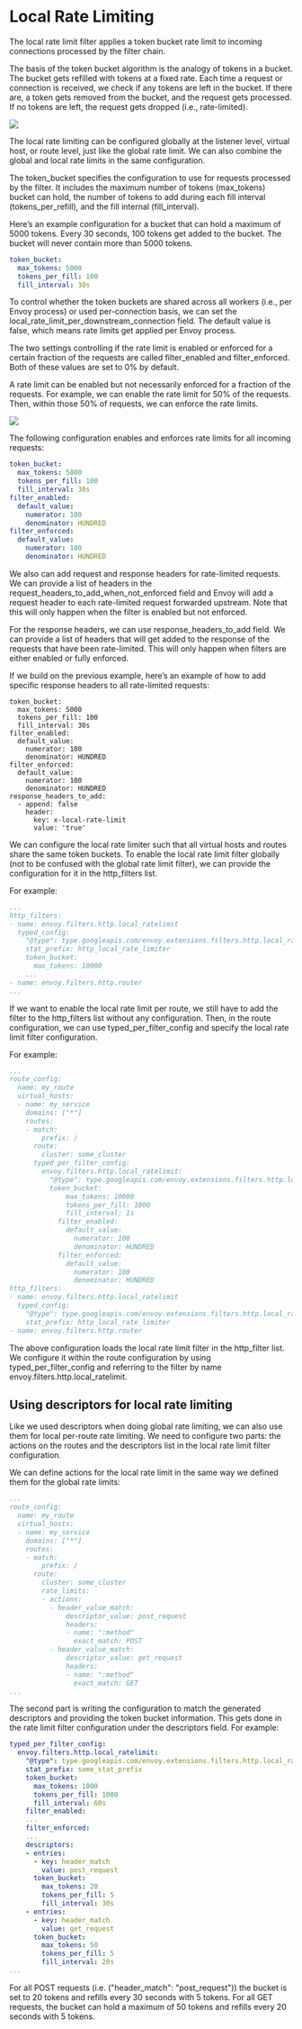 # Local Rate Limiting
The local rate limit filter applies a token bucket rate limit to incoming connections processed by the filter chain.

The basis of the token bucket algorithm is the analogy of tokens in a bucket. The bucket gets refilled with tokens at a fixed rate. Each time a request or connection is received, we check if any tokens are left in the bucket. If there are, a token gets removed from the bucket, and the request gets processed. If no tokens are left, the request gets dropped (i.e., rate-limited).

<img src="../images/local_rate_limit_1.png"> </img>

The local rate limiting can be configured globally at the listener level, virtual host, or route level, just like the global rate limit. We can also combine the global and local rate limits in the same configuration.

The token_bucket specifies the configuration to use for requests processed by the filter. It includes the maximum number of tokens (max_tokens) bucket can hold, the number of tokens to add during each fill interval (tokens_per_refill), and the fill internal (fill_interval).

Here’s an example configuration for a bucket that can hold a maximum of 5000 tokens. Every 30 seconds, 100 tokens get added to the bucket. The bucket will never contain more than 5000 tokens.

```yaml
token_bucket:
  max_tokens: 5000
  tokens_per_fill: 100
  fill_interval: 30s
```

To control whether the token buckets are shared across all workers (i.e., per Envoy process) or used per-connection basis, we can set the local_rate_limit_per_downstream_connection field. The default value is false, which means rate limits get applied per Envoy process.

The two settings controlling if the rate limit is enabled or enforced for a certain fraction of the requests are called filter_enabled and filter_enforced. Both of these values are set to 0% by default.

A rate limit can be enabled but not necessarily enforced for a fraction of the requests. For example, we can enable the rate limit for 50% of the requests. Then, within those 50% of requests, we can enforce the rate limits.


<img src="../images/local_rate_limit_2.png"> </img>


The following configuration enables and enforces rate limits for all incoming requests:

```yaml
token_bucket:
  max_tokens: 5000
  tokens_per_fill: 100
  fill_interval: 30s
filter_enabled:
  default_value:
    numerator: 100
    denominator: HUNDRED
filter_enforced:
  default_value:
    numerator: 100
    denominator: HUNDRED
```

We also can add request and response headers for rate-limited requests. We can provide a list of headers in the request_headers_to_add_when_not_enforced field and Envoy will add a request header to each rate-limited request forwarded upstream. Note that this will only happen when the filter is enabled but not enforced.

For the response headers, we can use response_headers_to_add field. We can provide a list of headers that will get added to the response of the requests that have been rate-limited. This will only happen when filters are either enabled or fully enforced.

If we build on the previous example, here’s an example of how to add specific response headers to all rate-limited requests:

```shell
token_bucket:
  max_tokens: 5000
  tokens_per_fill: 100
  fill_interval: 30s
filter_enabled:
  default_value:
    numerator: 100
    denominator: HUNDRED
filter_enforced:
  default_value:
    numerator: 100
    denominator: HUNDRED
response_headers_to_add:
  - append: false
    header:
      key: x-local-rate-limit
      value: 'true'
```
We can configure the local rate limiter such that all virtual hosts and routes share the same token buckets. To enable the local rate limit filter globally (not to be confused with the global rate limit filter), we can provide the configuration for it in the http_filters list.

For example:

```yaml
...
http_filters:
- name: envoy.filters.http.local_ratelimit
  typed_config:
    "@type": type.googleapis.com/envoy.extensions.filters.http.local_ratelimit.v3.LocalRateLimit
    stat_prefix: http_local_rate_limiter
    token_bucket:
      max_tokens: 10000
    ...
- name: envoy.filters.http.router
...
```

If we want to enable the local rate limit per route, we still have to add the filter to the http_filters list without any configuration. Then, in the route configuration, we can use  typed_per_filter_config and specify the local rate limit filter configuration.

For example:


```yaml
...
route_config:
  name: my_route
  virtual_hosts:
  - name: my_service
    domains: ["*"]
    routes:
    - match:
        prefix: /
      route:
        cluster: some_cluster
      typed_per_filter_config:
        envoy.filters.http.local_ratelimit:
          "@type": type.googleapis.com/envoy.extensions.filters.http.local_ratelimit.v3.LocalRateLimit
          token_bucket:
              max_tokens: 10000
              tokens_per_fill: 1000
              fill_interval: 1s
            filter_enabled:
              default_value:
                numerator: 100
                denominator: HUNDRED
            filter_enforced:
              default_value:
                numerator: 100
                denominator: HUNDRED
http_filters:
- name: envoy.filters.http.local_ratelimit
  typed_config:
    "@type": type.googleapis.com/envoy.extensions.filters.http.local_ratelimit.v3.LocalRateLimit
    stat_prefix: http_local_rate_limiter
- name: envoy.filters.http.router
```

The above configuration loads the local rate limit filter in the http_filter list. We configure it within the route configuration by using typed_per_filter_config and referring to the filter by name envoy.filters.http.local_ratelimit.

## Using descriptors for local rate limiting

Like we used descriptors when doing global rate limiting, we can also use them for local per-route rate limiting. We need to configure two parts: the actions on the routes and the descriptors list in the local rate limit filter configuration.

We can define actions for the local rate limit in the same way we defined them for the global rate limits:

```yaml
...
route_config:
  name: my_route
  virtual_hosts:
  - name: my_service
    domains: ["*"]
    routes:
    - match:
        prefix: /
      route:
        cluster: some_cluster
        rate_limits:
        - actions:
          - header_value_match:
              descriptor_value: post_request
              headers:
              - name: ":method"
                exact_match: POST
          - header_value_match:
              descriptor_value: get_request
              headers:
              - name: ":method"
                exact_match: GET
...
```

The second part is writing the configuration to match the generated descriptors and providing the token bucket information. This gets done in the rate limit filter configuration under the descriptors field.
For example:

```yaml
typed_per_filter_config:
  envoy.filters.http.local_ratelimit:
    "@type": type.googleapis.com/envoy.extensions.filters.http.local_ratelimit.v3.LocalRateLimit
    stat_prefix: some_stat_prefix
    token_bucket:
      max_tokens: 1000
      tokens_per_fill: 1000
      fill_interval: 60s
    filter_enabled:
    ...
    filter_enforced:
    ...
    descriptors:
    - entries:
      - key: header_match
        value: post_request
      token_bucket:
        max_tokens: 20
        tokens_per_fill: 5
        fill_interval: 30s
    - entries:
      - key: header_match
        value: get_request
      token_bucket:
        max_tokens: 50
        tokens_per_fill: 5
        fill_interval: 20s
...
```
For all POST requests (i.e. ("header_match": "post_request")) the bucket is set to 20 tokens and refills every 30 seconds with 5 tokens. For all GET requests, the bucket can hold a maximum of 50 tokens and refills every 20 seconds with 5 tokens.



